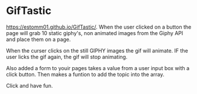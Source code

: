 # GifTastic
https://estomm01.github.io/GifTastic/.
When the user clicked on a button the page will grab 10 static giphy's, non animated images from the Giphy API and place them on a page. 

When the curser clicks on the still GIPHY images the gif will animate. IF the user licks the gif again, the gif will stop animating.

Also added a form to youir pages takes a value from a user input box with a click button. Then makes a funtion to add the topic into the array. 

Click and have fun.

